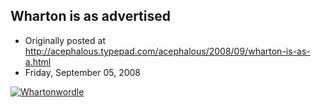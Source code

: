 ## Wharton is as advertised

 * Originally posted at http://acephalous.typepad.com/acephalous/2008/09/wharton-is-as-a.html
 * Friday, September 05, 2008



			
[![Whartonwordle](http://acephalous.typepad.com/photos/uncategorized/2008/09/05/whartonwordle.jpg "Whartonwordle")](http://acephalous.typepad.com/photos/uncategorized/2008/09/05/whartonwordle.jpg)

		
